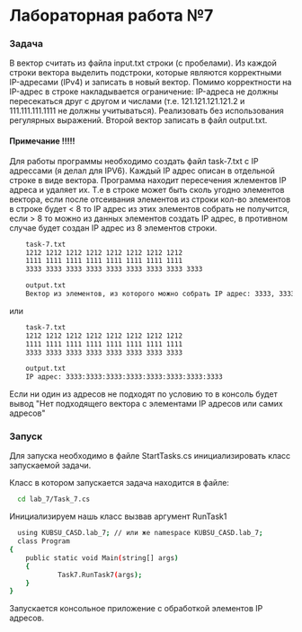 # Лабораторная работа №7

### Задача
В вектор считать из файла input.txt строки (с пробелами). Из каждой строки вектора
выделить подстроки, которые являются корректными IP-адресами (IPv4) и записать в
новый вектор. Помимо корректности на IP-адрес в строке накладывается ограничение:
IP-адреса не должны пересекаться друг с другом и числами (т.е. 121.121.121.121.2 и
111.111.111.1111 не должны учитываться). Реализовать без использования регулярных
выражений. Второй вектор записать в файл output.txt.

#### Примечание !!!!!

Для работы программы необходимо создать файл task-7.txt c IP адрессами (я делал для IPV6). Каждый IP адрес описан в отдельной строке в виде вектора.
Программа находит пересечения жлементов IP адреса и удаляет их. Т.е в строке может быть сколь угодно элементов вектора, если после отсеивания элементов из строки кол-во элементов в строке будет < 8 то IP адрес из этих элементов собрать не получится, если > 8 то можно из данных элементов создать IP адрес, в противном случае будет создан IP адрес из 8 элементов строки.

```bash
    task-7.txt
    1212 1212 1212 1212 1212 1212 1212 1212
    1111 1111 1111 1111 1111 1111 1111 1111
    3333 3333 3333 3333 3333 3333 3333 3333 3333
```

```bash
    output.txt
    Вектор из элементов, из которого можно собрать IP адрес: 3333, 3333, 3333, 3333, 3333, 3333, 3333, 3333, 3333
```

или

```bash
    task-7.txt
    1212 1212 1212 1212 1212 1212 1212 1212
    1111 1111 1111 1111 1111 1111 1111 1111
    3333 3333 3333 3333 3333 3333 3333 3333
```

```bash
    output.txt
    IP адрес: 3333:3333:3333:3333:3333:3333:3333:3333
```

Если ни один из адресов не подходят по условию то в консоль будет вывод "Нет подходящего вектора с элементами IP адресов или самих адресов"

### Запуск

Для запуска необходимо в файле StartTasks.cs инициализировать класс запускаемой задачи.


Класс в котором запускается задача находится в файле:

```bash
  cd lab_7/Task_7.cs
```

Инициализируем нашь класс вызвав аргумент RunTask1

```bash
  using KUBSU_CASD.lab_7; // или же namespace KUBSU_CASD.lab_7;
  class Program
{
    public static void Main(string[] args)
    {
            Task7.RunTask7(args);
    }
}
```

Запускается консольное приложение с обработкой элементов IP адресов.